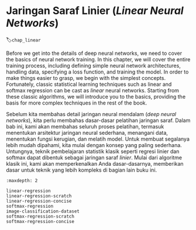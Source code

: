 # Jaringan Saraf Linier (*Linear Neural Networks*)
:label:`chap_linear`

Before we get into the details of deep neural networks,
we need to cover the basics of neural network training.
In this chapter, we will cover the entire training process,
including defining simple neural network architectures, handling data, specifying a loss function, and training the model. 
In order to make things easier to grasp, we begin with the simplest concepts.
Fortunately, classic statistical learning techniques such as linear and softmax regression
can be cast as *linear* neural networks.
Starting from these classic algorithms, we will introduce you to the basics,
providing the basis for more complex techniques in the rest of the book.

Sebelum kita membahas detail jaringan neural mendalam (*deep neural networks*),
kita perlu membahas dasar-dasar pelatihan jaringan saraf.
Dalam bab ini, kami akan membahas seluruh proses pelatihan,
termasuk menentukan arsitektur jaringan neural sederhana, menangani data, menentukan fungsi kerugian, dan melatih model.
Untuk membuat segalanya lebih mudah dipahami, kita mulai dengan konsep yang paling sederhana.
Untungnya, teknik pembelajaran statistik klasik seperti regresi linier dan softmax
dapat dibentuk sebagai jaringan saraf *linier*.
Mulai dari algoritme klasik ini, kami akan memperkenalkan Anda dasar-dasarnya,
memberikan dasar untuk teknik yang lebih kompleks di bagian lain buku ini.

```toc
:maxdepth: 2

linear-regression
linear-regression-scratch
linear-regression-concise
softmax-regression
image-classification-dataset
softmax-regression-scratch
softmax-regression-concise
```

